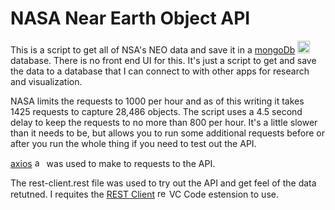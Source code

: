 # NASA Near Earth Object API

This is a script to get all of NSA's NEO data and save it in a [mongoDb](https://www.npmjs.com/package/mongodb) <img src="https://dbpyje2nswhci.cloudfront.net/images/new_favicon.ico" alt="mongodb logo" width=20> database.  There is no front end UI for this.  It's just a script to get and save the data to a database that I can connect to with other apps for research and visualization.

NASA limits the requests to 1000 per hour and as of this writing it takes 1425 requests to capture 28,486 objects.  The script uses a 4.5 second delay to keep the requests to no more than 800 per hour.  It's a little slower than it needs to be, but allows you to run some additional requests before or after you run the whole thing if you need to test out the API.

[axios](https://www.npmjs.com/package/axios) <img src="https://axios-http.com//assets/favicon.ico" alt="axios logo" width=15> was used to make to requests to the API.

The rest-client.rest file was used to try out the API and get feel of the data retutned.  I requites the [REST Client](https://marketplace.visualstudio.com/items?itemName=humao.rest-client) <img src="https://humao.gallerycdn.vsassets.io/extensions/humao/rest-client/0.24.6/1638197435436/Microsoft.VisualStudio.Services.Icons.Default" alt="rest-client logo" width=15> VC Code estension to use.